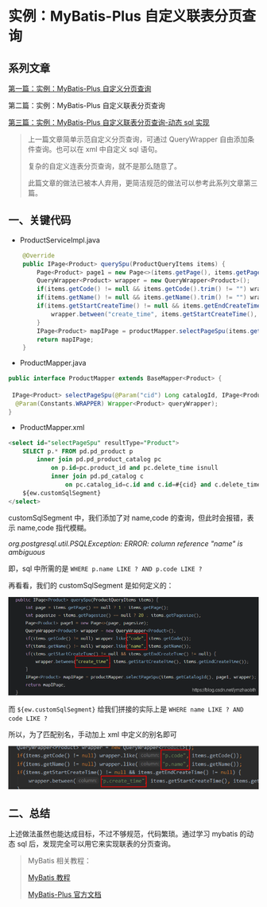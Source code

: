 # 实例：MyBatis-Plus 自定义联表分页查询

## 系列文章

[第一篇：实例：MyBatis-Plus 自定义分页查询](./custom-paged-query.md)

第二篇：实例：MyBatis-Plus 自定义联表分页查询

[第三篇：实例：MyBatis-Plus 自定义联表分页查询-动态 sql 实现](./custom-paged-query-join-sql.md)

> 上一篇文章简单示范自定义分页查询，可通过 QueryWrapper 自由添加条件查询。也可以在 xml 中自定义 sql 语句。
>
> 复杂的自定义连表分页查询，就不是那么随意了。
>
> 此篇文章的做法已被本人弃用，更简洁规范的做法可以参考此系列文章第三篇。

## 一、关键代码

- ProductServiceImpl.java

```java
    @Override
    public IPage<Product> querySpu(ProductQueryItems items) {
        Page<Product> page1 = new Page<>(items.getPage(), items.getPagesize());
        QueryWrapper<Product> wrapper = new QueryWrapper<Product>();
        if(items.getCode() != null && items.getCode().trim() != "") wrapper.like("code", items.getCode());
        if(items.getName() != null && items.getName().trim() != "") wrapper.like("name", items.getName());
        if(items.getStartCreateTime() != null && items.getEndCreateTime() != null) {
            wrapper.between("create_time", items.getStartCreateTime(), items.getEndCreateTime());
        }
        IPage<Product> mapIPage = productMapper.selectPageSpu(items.getCatalogId(), page1, wrapper);
        return mapIPage;
    }
```

- ProductMapper.java

```java
public interface ProductMapper extends BaseMapper<Product> {

 IPage<Product> selectPageSpu(@Param("cid") Long catalogId, IPage<Product> page,
  @Param(Constants.WRAPPER) Wrapper<Product> queryWrapper);
}

```

- ProductMapper.xml

```sql
<select id="selectPageSpu" resultType="Product">
    SELECT p.* FROM pd.pd_product p
        inner join pd.pd_product_catalog pc
            on p.id=pc.product_id and pc.delete_time isnull
            inner join pd.pd_catalog c
                on pc.catalog_id=c.id and c.id=#{cid} and c.delete_time isnull
    ${ew.customSqlSegment}
</select>
```

customSqlSegment 中，我们添加了对 name,code 的查询，但此时会报错，表示 name,code 指代模糊。

_org.postgresql.util.PSQLException: ERROR: column reference "name" is ambiguous_

即，sql 中所需的是 `WHERE p.name LIKE ? AND p.code LIKE ?`

再看看，我们的 customSqlSegment 是如何定义的：

![在这里插入图片描述](./assets/20200808173733212.png)

而 `${ew.customSqlSegment}` 给我们拼接的实际上是 `WHERE name LIKE ? AND code LIKE ?`

所以，为了匹配别名，手动加上 xml 中定义的别名即可

![在这里插入图片描述](./assets/20200808174941439.png)

## 二、总结

上述做法虽然也能达成目标，不过不够规范，代码繁琐。通过学习 mybatis 的动态 sql 后，发现完全可以用它来实现联表的分页查询。

> MyBatis 相关教程：
>
> [MyBatis 教程](https://mybatis.org/mybatis-3/zh/)
>
> [MyBatis-Plus 官方文档](https://mp.baomidou.com/guide/)
